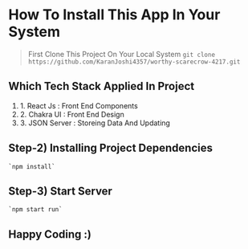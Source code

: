 # How To Install This App In Your System

> First Clone This Project On Your Local System
> `git clone https://github.com/KaranJoshi4357/worthy-scarecrow-4217.git`

## Which Tech Stack Applied In Project

  <ol>  
  <li>1. React Js : Front End Components</li>
  <li>2. Chakra UI : Front End Design </li>
  <li>3. JSON Server : Storeing Data And Updating </li>
  </ol>

## Step-2) Installing Project Dependencies

    `npm install`

## Step-3) Start Server

    `npm start run`

## Happy Coding :)
